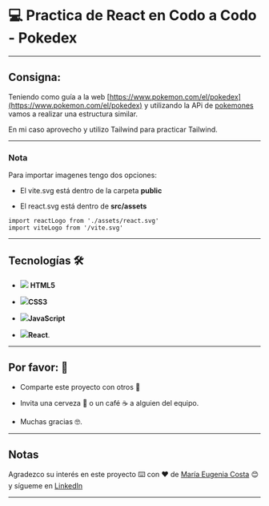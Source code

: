 # :computer: Practica de React en Codo a Codo - Pokedex

---

## Consigna:


Teniendo como guía a la web [https://www.pokemon.com/el/pokedex](https://www.pokemon.com/el/pokedex) y utilizando la APi de [pokemones](https://pokeapi.co/) vamos a realizar una estructura similar.

En mi caso aprovecho y utilizo Tailwind para practicar Tailwind.

---
### Nota

Para importar imagenes tengo dos opciones:

- El vite.svg está dentro de la carpeta **public**

- El react.svg está dentro de **src/assets**

```JSX
import reactLogo from './assets/react.svg'
import viteLogo from '/vite.svg'
```

---

## Tecnologías 🛠️


- <img src="https://img.icons8.com/color/30/null/html-5--v1.png"/> **HTML5** 

- <img src="https://img.icons8.com/color/30/null/css3.png"/>**CSS3**

- <img src="https://img.icons8.com/color/30/null/javascript--v1.png"/>**JavaScript** 

- <img src="https://img.icons8.com/bubbles/30/null/react.png"/>**React**.



---

## Por favor: 🎁

* Comparte este proyecto con otros 📢

* Invita una cerveza 🍺 o un café ☕ a alguien del equipo.

* Muchas gracias 🤓.

---

## Notas

Agradezco su interés en este proyecto ⌨️ con ❤️ de [María Eugenia Costa](https://github.com/eugenia1984) 😊 y sígueme en [LinkedIn](http://www.linkedin.com/in/maríaeugeniacosta)


---